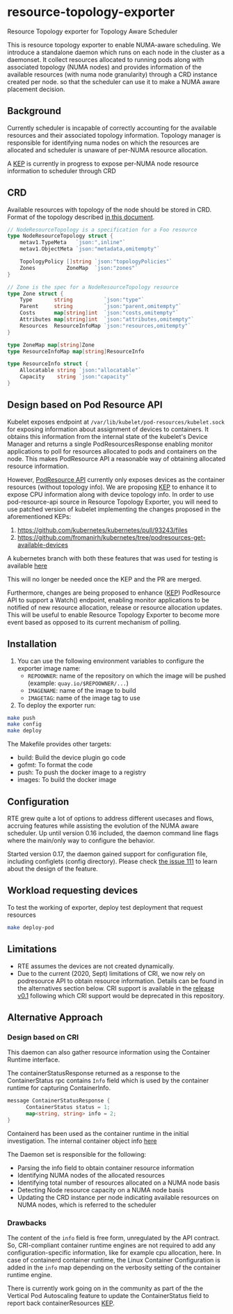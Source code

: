 # resource-topology-exporter
Resource Topology exporter for Topology Aware Scheduler


This is resource topology exporter to enable NUMA-aware scheduling. We introduce a standalone daemon which runs on each node in the cluster as a daemonset. It collect resources allocated to running pods along with associated topology (NUMA nodes) and provides information of the available resources (with numa node granularity) through a CRD instance created per node.
so that the scheduler can use it to make a NUMA aware placement decision.


## Background
Currently scheduler is incapable of correctly accounting for the available resources and their associated topology information. Topology manager is responsible for identifying numa nodes on which the resources are allocated and scheduler is unaware of per-NUMA resource allocation.

A [KEP](https://github.com/AlexeyPerevalov/enhancements/blob/provisioning-resources-with-numa-topology/keps/sig-node/20200619-provisioning-resources-with-numa-topology.md) is currently in progress to expose per-NUMA node resource information to scheduler through CRD


## CRD

Available resources with topology of the node should be stored in CRD. Format of the topology described
[in this document](https://docs.google.com/document/d/12kj3fK8boNuPNqob6F_pPU9ZTaNEnPGaXEooW1Cilwg/edit).


```go
// NodeResourceTopology is a specification for a Foo resource
type NodeResourceTopology struct {
	metav1.TypeMeta   `json:",inline"`
	metav1.ObjectMeta `json:"metadata,omitempty"`

	TopologyPolicy []string `json:"topologyPolicies"`
	Zones          ZoneMap  `json:"zones"`
}

// Zone is the spec for a NodeResourceTopology resource
type Zone struct {
	Type       string          `json:"type"`
	Parent     string          `json:"parent,omitempty"`
	Costs      map[string]int  `json:"costs,omitempty"`
	Attributes map[string]int  `json:"attributes,omitempty"`
	Resources  ResourceInfoMap `json:"resources,omitempty"`
}

type ZoneMap map[string]Zone
type ResourceInfoMap map[string]ResourceInfo

type ResourceInfo struct {
	Allocatable string `json:"allocatable"`
	Capacity    string `json:"capacity"`
}

```
## Design based on Pod Resource API
Kubelet exposes endpoint at `/var/lib/kubelet/pod-resources/kubelet.sock` for exposing information about assignment of devices to containers. It obtains this information from the internal state of the kubelet's Device Manager and returns a single PodResourcesResponse enabling monitor applications to poll for resources allocated to pods and containers on the node. This makes PodResource API a reasonable way of obtaining allocated resource information.

However, [PodResource API](https://godoc.org/k8s.io/kubernetes/pkg/kubelet/apis/podresources/v1) currently only exposes devices as the container resources (without topology info). We are proposing [KEP](https://github.com/kubernetes/enhancements/pull/1884) to enhance it to expose CPU information along with device topology info.
In order to use pod-resource-api source in Resource Topology Exporter, you will need to use patched version of kubelet implementing the changes proposed in the aforementioned KEPs:
1. https://github.com/kubernetes/kubernetes/pull/93243/files
1. https://github.com/fromanirh/kubernetes/tree/podresources-get-available-devices

 A kubernetes branch with both these features that was used for testing is available [here](https://github.com/swatisehgal/kubernetes/tree/podResGetAvailResTopoInfoCpuId)

 This will no longer be needed once the KEP and the PR are merged.

Furthermore, changes are being proposed to enhance ([KEP](https://github.com/kubernetes/enhancements/pull/1926)) PodResource API to support a Watch() endpoint, enabling monitor applications to be notified of new resource allocation, release or resource allocation updates. This will be useful to enable Resource Topology Exporter to become more event based as opposed to its current mechanism of polling.

## Installation

1. You can use the following environment variables to configure the exporter image name:
   - `REPOOWNER`: name of the repository on which the image will be pushed (example: `quay.io/$REPOOWNER/...`)
   - `IMAGENAME`: name of the image to build
   - `IMAGETAG`: name of the image tag to use
2. To deploy the exporter run:

```bash
make push
make config
make deploy
```
The Makefile provides other targets:
* build: Build the device plugin go code
* gofmt: To format the code
* push: To push the docker image to a registry
* images: To build the docker image

## Configuration
RTE grew quite a lot of options to address different usecases and flows, accruing features while assisting the evolution of the NUMA aware scheduler.
Up until version 0.16 included, the daemon command line flags where the main/only way to configure the behavior.

Started version 0.17, the daemon gained support for configuration file, including configlets (config directory).
Please check [the issue 111](https://github.com/k8stopologyawareschedwg/resource-topology-exporter/issues/111) to learn about the design of the feature.

## Workload requesting devices

To test the working of exporter, deploy test deployment that request resources
```bash
make deploy-pod
```

## Limitations

* RTE assumes the devices are not created dynamically.
* Due to the current (2020, Sept) limitations of CRI, we now rely on podresource API to obtain resource information. Details can be found in the alternatives section below. CRI support is available in the [release v0.1](https://github.com/k8stopologyawareschedwg/resource-topology-exporter/tree/v0.1) following which CRI support would be deprecated in this repository.



## Alternative Approach
### Design based on CRI
This daemon can also gather resource information using the Container Runtime interface.


The containerStatusResponse returned as a response to the ContainerStatus rpc contains `Info` field which is used by the container runtime for capturing ContainerInfo.
```go
message ContainerStatusResponse {
      ContainerStatus status = 1;
      map<string, string> info = 2;
}
```

Containerd has been used as the container runtime in the initial investigation. The internal container object info
[here](https://github.com/containerd/cri/blob/master/pkg/server/container_status.go#L130)

The Daemon set is responsible for the following:

- Parsing the info field to obtain container resource information
- Identifying NUMA nodes of the allocated resources
- Identifying total number of resources allocated on a NUMA node basis
- Detecting Node resource capacity on a NUMA node basis
- Updating the CRD instance per node indicating available resources on NUMA nodes, which is referred to the scheduler


### Drawbacks

The content of the `info` field is free form, unregulated by the API contract. So, CRI-compliant container runtime engines are not required to add any configuration-specific information, like for example cpu allocation, here. In case of containerd container runtime, the Linux Container Configuration is added in the `info` map depending on the verbosity setting of the container runtime engine.

There is currently work going on in the community as part of the the Vertical Pod Autoscaling feature to update the ContainerStatus field to report back containerResources
[KEP](https://github.com/kubernetes/enhancements/blob/master/keps/sig-node/20191025-kubelet-container-resources-cri-api-changes.md).
